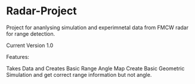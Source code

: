 # Radar-Project
Project for ananlysing simulation and experimnetal data from FMCW radar for range detection.


Current Version 1.0

Features:

Takes Data and Creates Basic Range Angle Map
Create Basic Geometric Simulation and get correct range information but not angle.
